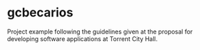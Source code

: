 # gcbecarios

Project example following the guidelines given at the proposal for developing software applications at Torrent City Hall.
